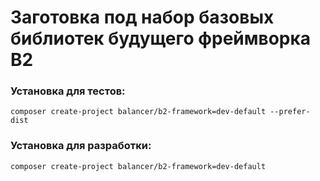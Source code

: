Заготовка под набор базовых библиотек будущего фреймворка B2
============================================================

### Установка для тестов:

    composer create-project balancer/b2-framework=dev-default --prefer-dist

### Установка для разработки:
    composer create-project balancer/b2-framework=dev-default
